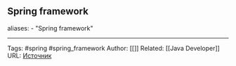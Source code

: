 ## Spring framework

aliases: 
	- "Spring framework"



---
Tags: #spring #spring_framework
Author: [[]]
Related: [[Java Developer]]
URL: [Источник](https://refactoring.guru/ru/design-patterns/java)